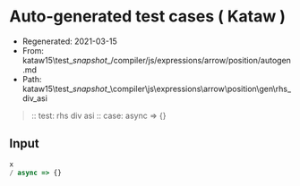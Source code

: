 # Auto-generated test cases ( Kataw )
- Regenerated: 2021-03-15
- From: kataw15\test\__snapshot__/compiler/js/expressions/arrow/position/autogen.md
- Path: kataw15\test\__snapshot__\compiler\js\expressions\arrow\position\gen\rhs_div_asi
> :: test: rhs div asi
> :: case: async => {}
## Input

`````js
x
/ async => {}
`````
